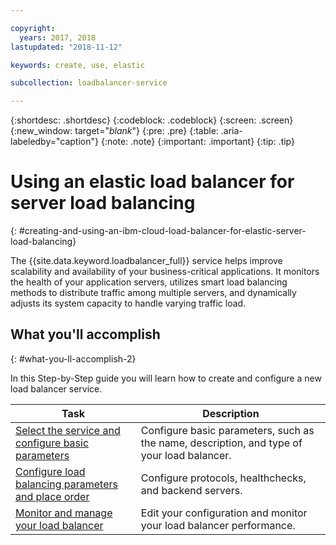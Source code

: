 ```yaml
---

copyright:
  years: 2017, 2018
lastupdated: "2018-11-12"

keywords: create, use, elastic

subcollection: loadbalancer-service

---
```


{:shortdesc: .shortdesc}
{:codeblock: .codeblock}
{:screen: .screen}
{:new_window: target="_blank_"}
{:pre: .pre}
{:table: .aria-labeledby="caption"}
{:note: .note}
{:important: .important}
{:tip: .tip}

# Using an elastic load balancer for server load balancing
{: #creating-and-using-an-ibm-cloud-load-balancer-for-elastic-server-load-balancing}

The {{site.data.keyword.loadbalancer_full}} service helps improve scalability and availability of your business-critical applications. It monitors the health of your application servers, utilizes smart load balancing methods to distribute traffic among multiple servers, and dynamically adjusts its system capacity to handle varying traffic load.

## What you'll accomplish
{: #what-you-ll-accomplish-2}

In this Step-by-Step guide you will learn how to create and configure a new load balancer service.

Task  | Description
------------- | -------------
[Select the service and configure basic parameters](/docs/loadbalancer-service?topic=loadbalancer-service-configuring-ibm-cloud-load-balancer-basic-parameters) | Configure basic parameters, such as the name, description, and type of your load balancer.
[Configure load balancing parameters and place order](/docs/loadbalancer-service?topic=loadbalancer-service-configure-load-balancing-parameters-and-place-order) | Configure protocols, healthchecks, and backend servers.
[Monitor and manage your load balancer](/docs/loadbalancer-service?topic=loadbalancer-service-monitoring-and-managing-your-service) | Edit your configuration and monitor your load balancer performance.

